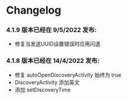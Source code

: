 # Changelog

### **4.1.9** 版本已经在 9/5/2022 发布:
- 修复当发送UUID设置错误时应用闪退

### **4.1.8** 版本已经在 14/4/2022 发布:
- 修复 autoOpenDiscoveryActivity 始终为 true
- DiscoveryActivity 添加英文
- 添加 setDiscoveryTime